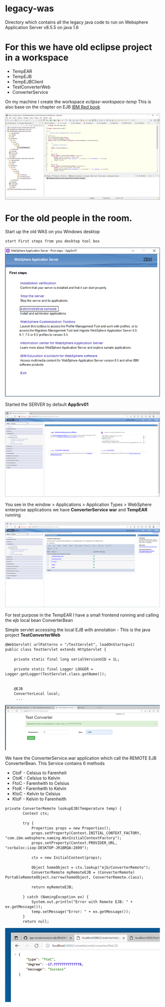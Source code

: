 # legacy-was
Directory which contains all the legacy java code to run on Websphere Application Server v8.5.5 on java 1.6

# For this we have old eclipse project in a workspace
* TempEAR
* TempEJB
* TempEJBClient
* TestConverterWeb
* ConverterService

On my machine I create the workspace *eclipse-workspace-temp*
This is also base on the chapter on EJB [IBM Red book](http://www.redbooks.ibm.com/redbooks/pdfs/sg248076.pdf)


 ![app-modernization-ejb](../images/Eclipse-WS-WAS.PNG)


# For the old people in the room. 
Start up the old WAS on you Windows desktop 
```
start First steps from you desktop tool box
```
 ![app-modernization-ejb](../images/firtstep-WAS.PNG)

Started the SERVER by default **AppSrv01**

 ![app-modernization-ejb](../images/WAS-home.PNG)
 
You see in the window > Applications > Application Types > WebSphere enterprise applications
we have **ConverterService war** and **TempEAR** running

 ![app-modernization-ejb](../images/WAS-Application.PNG)

For test purpose in the TempEAR I have a small frontend running and calling the ejb local bean ConverterBean

Simple servlet accessing the local EJB with annotation - This is the java project **TestConverterWeb**
```
@WebServlet( urlPatterns = "/TestServlet", loadOnStartup=1)
public class TestServlet extends HttpServlet {
	
	private static final long serialVersionUID = 1L;
	
	private static final Logger LOGGER = Logger.getLogger(TestServlet.class.getName());
	   
	
    @EJB 
    ConverterLocal local;
     ...
```

 ![app-modernization-ejb](../images/Old-Frontend-converter.PNG)
 
 
We have the ConverterService.war application which call the REMOTE EJB ConverterBean. This Service contains 6 methods 

* CtoF - Celsius to Farenheit
* CtoK - Celsius to Kelvin
* FtoC - Farenheith to Celsius
* FtoK - Farenheith to Kelvin
* KtoC - Kelvin to Celsius
* KtoF - Kelvin to Farenheith

```
private ConverterRemote lookupEJB(Temperature temp) {
		Context ctx;
		
		try {
			Properties props = new Properties();
			props.setProperty(Context.INITIAL_CONTEXT_FACTORY, "com.ibm.websphere.naming.WsnInitialContextFactory");
			props.setProperty(Context.PROVIDER_URL, "corbaloc:iiop:DESKTOP-JR1BRQA:2809");
			
			ctx = new InitialContext(props);
			
			Object homeObject = ctx.lookup("ejb/ConverterRemote");
			ConverterRemote myRemoteEJB = (ConverterRemote) PortableRemoteObject.narrow(homeObject, ConverterRemote.class);

			return myRemoteEJB;
			
		} catch (NamingException ex) {
			System.out.println("Error with Remote EJB: " + ex.getMessage());
			temp.setMessage("Error: " + ex.getMessage());
		}
		return null;
```

 ![app-modernization-ejb](../images/Converter-WAS.PNG)
